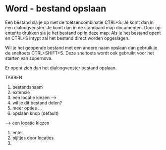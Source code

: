# Word - bestand opslaan

Een bestand sla je op met de toetsencombinatie CTRL+S. Je komt dan in een dialoogvenster. Je komt dan in de standaard map documenten. Door op enter te drukken sla je het bestand op in deze map. Als je het bestand opent en CTRL+S intypt zal het bestand direct worden opgeslagen.

Wil je het geopende bestand met een andere naam opslaan dan gebruik je de sneltoets CTRL+SHIFT+S. Deze sneltoets wordt ook gebruikt voor het starten van supernova. 

Er opent zich dan het dialoogvenster bestand opslaan.

TABBEN

1. bestandsnaam
2. extensie
3. een locatie kiezen -->
4. wil je dit bestand delen?	
5. meer opties	...
5. opslaan knop (default)

--> een locatie kiezen

1. enter
2. pijltjes door locaties
3. 